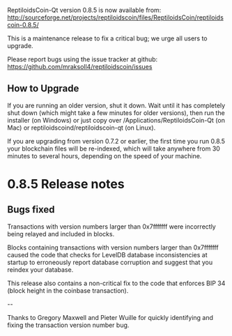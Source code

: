 ReptiloidsCoin-Qt version 0.8.5 is now available from:
  http://sourceforge.net/projects/reptiloidscoin/files/ReptiloidsCoin/reptiloidscoin-0.8.5/

This is a maintenance release to fix a critical bug;
we urge all users to upgrade.

Please report bugs using the issue tracker at github:
  https://github.com/mraksoll4/reptiloidscoin/issues


How to Upgrade
--------------

If you are running an older version, shut it down. Wait
until it has completely shut down (which might take a few minutes for older
versions), then run the installer (on Windows) or just copy over
/Applications/ReptiloidsCoin-Qt (on Mac) or reptiloidscoind/reptiloidscoin-qt (on Linux).

If you are upgrading from version 0.7.2 or earlier, the first time you
run 0.8.5 your blockchain files will be re-indexed, which will take
anywhere from 30 minutes to several hours, depending on the speed of
your machine.

0.8.5 Release notes
===================

Bugs fixed
----------

Transactions with version numbers larger than 0x7fffffff were
incorrectly being relayed and included in blocks.

Blocks containing transactions with version numbers larger
than 0x7fffffff caused the code that checks for LevelDB database
inconsistencies at startup to erroneously report database
corruption and suggest that you reindex your database.

This release also contains a non-critical fix to the code that
enforces BIP 34 (block height in the coinbase transaction).

--

Thanks to Gregory Maxwell and Pieter Wuille for quickly
identifying and fixing the transaction version number bug.
